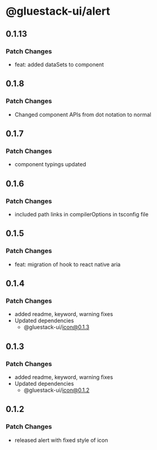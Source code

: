 # @gluestack-ui/alert

## 0.1.13

### Patch Changes

- feat: added dataSets to component

## 0.1.8

### Patch Changes

- Changed component APIs from dot notation to normal

## 0.1.7

### Patch Changes

- component typings updated

## 0.1.6

### Patch Changes

- included path links in compilerOptions in tsconfig file

## 0.1.5

### Patch Changes

- feat: migration of hook to react native aria

## 0.1.4

### Patch Changes

- added readme, keyword, warning fixes
- Updated dependencies
  - @gluestack-ui/icon@0.1.3

## 0.1.3

### Patch Changes

- added readme, keyword, warning fixes
- Updated dependencies
  - @gluestack-ui/icon@0.1.2

## 0.1.2

### Patch Changes

- released alert with fixed style of icon
